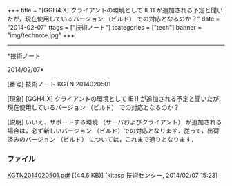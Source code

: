 ﻿+++
title = "[GGH4.X] クライアントの環境として IE11 が追加される予定と聞いたが，現在使用しているバージョン （ビルド） での対応となるのか？"
date = "2014-02-07"
ttags = ["技術ノート"]
tcategories = ["tech"]
banner = "img/technote.jpg"
+++

-----------------------------------------------------------------------------------------------------------------------------

*技術ノート

2014/02/07*


[番号]
技術ノート KGTN 2014020501

[現象]
[GGH4.X] クライアントの環境として IE11
が追加される予定と聞いたが，現在使用しているバージョン （ビルド）
での対応となるのか？

[説明]
いいえ．サポートする環境 （サーバおよびクライアント）
が追加される場合は，必ず新しいバージョン
（ビルド）での対応となります．従って，出荷済みのバージョン （ビルド）
については，これまで通りとなります．


### ファイル

 
 


[KGTN2014020501.pdf](http://techreport.kitasp.net/attachments/download/1540/KGTN2014020501.pdf)
 [(44.6 KB)] [kitasp 技術センター, 2014/02/07
15:23]


 


 

